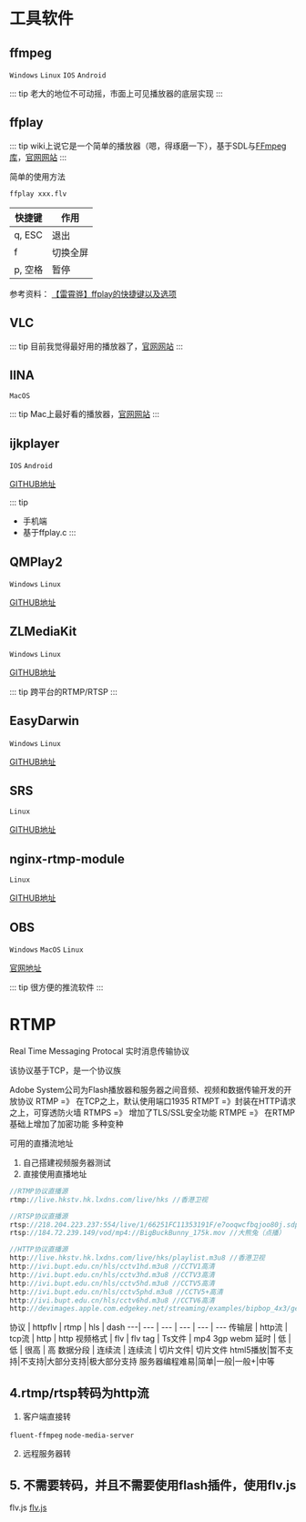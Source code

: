 # 工具软件

## ffmpeg

`Windows` `Linux` `IOS` `Android`

::: tip
老大的地位不可动摇，市面上可见播放器的底层实现
:::

## ffplay

::: tip
wiki上说它是一个简单的播放器（嗯，得琢磨一下），基于SDL与[FFmpeg库](/video/ffmpeg)，[官网网站](https://ffmpeg.org/ffplay.html)
:::

简单的使用方法

``` bash
ffplay xxx.flv
```

|  快捷键   | 作用  |
|  ----  | ----  |
| q, ESC  | 退出 |
| f  | 切换全屏 |
| p, 空格  | 暂停 |


参考资料：
[【雷霄骅】ffplay的快捷键以及选项](https://blog.csdn.net/leixiaohua1020/article/details/15186441)

## VLC 

::: tip
目前我觉得最好用的播放器了，[官网网站](https://www.videolan.org/)
:::

## IINA

`MacOS`

::: tip
Mac上最好看的播放器，[官网网站](https://www.iina.io/)
:::


## ijkplayer

`IOS` `Android`

[GITHUB地址](https://github.com/bilibili/ijkplayer)

::: tip
- 手机端
- 基于ffplay.c
:::

## QMPlay2

`Windows` `Linux`

[GITHUB地址](https://github.com/zaps166/QMPlay2)


## ZLMediaKit

`Windows` `Linux`

[GITHUB地址](https://github.com/xia-chu/ZLMediaKit)

::: tip
跨平台的RTMP/RTSP
:::

## EasyDarwin

`Windows` `Linux`

[GITHUB地址](https://github.com/EasyDarwin/EasyDarwin)


## SRS

`Linux`

[GITHUB地址](https://github.com/ossrs/srs)

## nginx-rtmp-module

`Linux`

[GITHUB地址](https://github.com/arut/nginx-rtmp-module)

## OBS

`Windows` `MacOS` `Linux`

[官网地址](https://obsproject.com/)

::: tip
很方便的推流软件
:::

# RTMP
Real Time Messaging Protocal
实时消息传输协议

该协议基于TCP，是一个协议族


Adobe System公司为Flash播放器和服务器之间音频、视频和数据传输开发的开放协议
RTMP =》 在TCP之上，默认使用端口1935
RTMPT =》封装在HTTP请求之上，可穿透防火墙
RTMPS =》 增加了TLS/SSL安全功能
RTMPE =》 在RTMP基础上增加了加密功能
多种变种


可用的直播流地址
1. 自己搭建视频服务器测试
2. 直接使用直播地址

``` js
//RTMP协议直播源 
rtmp://live.hkstv.hk.lxdns.com/live/hks //香港卫视

//RTSP协议直播源
rtsp://218.204.223.237:554/live/1/66251FC11353191F/e7ooqwcfbqjoo80j.sdp //珠海过澳门大厅摄像头监控
rtsp://184.72.239.149/vod/mp4://BigBuckBunny_175k.mov //大熊兔（点播）

//HTTP协议直播源
http://live.hkstv.hk.lxdns.com/live/hks/playlist.m3u8 //香港卫视
http://ivi.bupt.edu.cn/hls/cctv1hd.m3u8 //CCTV1高清
http://ivi.bupt.edu.cn/hls/cctv3hd.m3u8 //CCTV3高清
http://ivi.bupt.edu.cn/hls/cctv5hd.m3u8 //CCTV5高清
http://ivi.bupt.edu.cn/hls/cctv5phd.m3u8 //CCTV5+高清
http://ivi.bupt.edu.cn/hls/cctv6hd.m3u8 //CCTV6高清
http://devimages.apple.com.edgekey.net/streaming/examples/bipbop_4x3/gear2/prog_index.m3u8 //苹果提供的测试源（点播）
```

协议 | httpflv | rtmp | hls | dash
---| --- | --- | --- | --- | ---
传输层 | http流 | tcp流 | http | http
视频格式 | flv | flv tag | Ts文件 | mp4 3gp webm
延时 | 低 | 低 | 很高 | 高
数据分段 | 连续流 | 连续流 | 切片文件| 切片文件
html5播放|暂不支持|不支持|大部分支持|极大部分支持
服务器编程难易|简单|一般|一般+|中等




 







## 4.rtmp/rtsp转码为http流

1. 客户端直接转

`fluent-ffmpeg`
`node-media-server`


2. 远程服务器转


## 5. 不需要转码，并且不需要使用flash插件，使用flv.js
flv.js
[flv.js](https://github.com/bilibili/flv.js)


